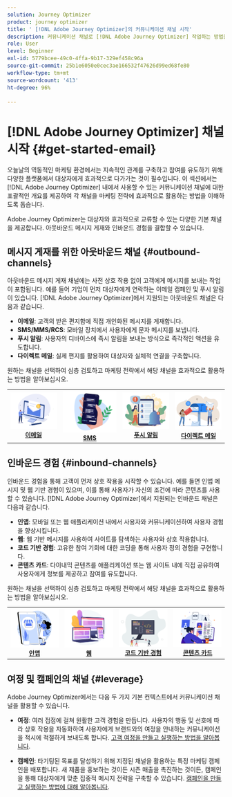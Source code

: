 ```yaml
---
solution: Journey Optimizer
product: journey optimizer
title: ' [!DNL Adobe Journey Optimizer]의 커뮤니케이션 채널 시작'
description: 커뮤니케이션 채널로 [!DNL Adobe Journey Optimizer] 작업하는 방법을 알아봅니다.
role: User
level: Beginner
exl-id: 5779bcee-49c0-4ffa-9b17-329ef458c96a
source-git-commit: 25b1e6050e0cec3ae166532f47626d99ed68fe80
workflow-type: tm+mt
source-wordcount: '413'
ht-degree: 96%

---
```


# [!DNL Adobe Journey Optimizer] 채널 시작 {#get-started-email}

오늘날의 역동적인 마케팅 환경에서는 지속적인 관계를 구축하고 참여를 유도하기 위해 다양한 플랫폼에서 대상자에게 효과적으로 다가가는 것이 필수입니다. 이 섹션에서는 [!DNL Adobe Journey Optimizer] 내에서 사용할 수 있는 커뮤니케이션 채널에 대한 포괄적인 개요를 제공하여 각 채널을 마케팅 전략에 효과적으로 활용하는 방법을 이해하도록 돕습니다.

Adobe Journey Optimizer는 대상자와 효과적으로 교류할 수 있는 다양한 기본 채널을 제공합니다. 아웃바운드 메시지 게재와 인바운드 경험을 결합할 수 있습니다.

## 메시지 게재를 위한 아웃바운드 채널 {#outbound-channels}

아웃바운드 메시지 게재 채널에는 사전 상호 작용 없이 고객에게 메시지를 보내는 작업이 포함됩니다. 예를 들어 기업이 먼저 대상자에게 연락하는 이메일 캠페인 및 푸시 알림이 있습니다. [!DNL Adobe Journey Optimizer]에서 지원되는 아웃바운드 채널은 다음과 같습니다.

* **이메일**: 고객의 받은 편지함에 직접 개인화된 메시지를 게재합니다.
* **SMS/MMS/RCS**: 모바일 장치에서 사용자에게 문자 메시지를 보냅니다.
* **푸시 알림**: 사용자의 디바이스에 즉시 알림을 보내는 방식으로 즉각적인 액션을 유도합니다.
* **다이렉트 메일**: 실제 편지를 활용하여 대상자와 실체적 연결을 구축합니다.

원하는 채널을 선택하여 심층 검토하고 마케팅 전략에서 해당 채널을 효과적으로 활용하는 방법을 알아보십시오.

<table style="table-layout:fixed"><tr style="border: 0;">
<td><a href="../email/get-started-email.md"><img alt="이메일" src="assets/do-not-localize/email.png"></a>
<div align="center"><a href="../email/get-started-email.md"><strong>이메일</strong></a></div></td>
<td><a href="../sms/get-started-sms.md"><img alt="sms" src="assets/do-not-localize/sms.png"></a>
<div align="center"><a href="../sms/get-started-sms.md"><strong>SMS</strong></a></div></td>
<td><a href="../push/get-started-push.md"><img alt="푸시" src="assets/do-not-localize/push.png"></a>
<div align="center"><a href="../push/get-started-push.md"><strong>푸시 알림</strong></a></div></td>
<td><a href="../direct-mail/get-started-direct-mail.md"><img alt="다이렉트 메일" src="assets/do-not-localize/direct-mail.jpg"></a>
<div align="center"><a href="../direct-mail/get-started-direct-mail.md"><strong>다이렉트 메일</strong></a></div></td>
</tr></table>

## 인바운드 경험 {#inbound-channels}

인바운드 경험을 통해 고객이 먼저 상호 작용을 시작할 수 있습니다. 예를 들면 인앱 메시지 및 웹 기반 경험이 있으며, 이를 통해 사용자가 자신의 조건에 따라 콘텐츠를 사용할 수 있습니다. [!DNL Adobe Journey Optimizer]에서 지원되는 인바운드 채널은 다음과 같습니다.

* **인앱**: 모바일 또는 웹 애플리케이션 내에서 사용자와 커뮤니케이션하여 사용자 경험을 향상시킵니다.
* **웹**: 웹 기반 메시지를 사용하여 사이트를 탐색하는 사용자와 상호 작용합니다.
* **코드 기반 경험**: 고유한 참여 기회에 대한 코딩을 통해 사용자 정의 경험을 구현합니다.
* **콘텐츠 카드**: 다이내믹 콘텐츠를 애플리케이션 또는 웹 사이트 내에 직접 공유하여 사용자에게 정보를 제공하고 참여를 유도합니다.

원하는 채널을 선택하여 심층 검토하고 마케팅 전략에서 해당 채널을 효과적으로 활용하는 방법을 알아보십시오.

<table style="table-layout:fixed"><tr style="border: 0;">
<td><a href="../in-app/get-started-in-app.md"><img alt="인앱" src="assets/do-not-localize/inapp.jpg"></a>
<div align="center"><a href="../in-app/get-started-in-app.md"><strong>인앱</strong></a></div></td>
<td><a href="../web/get-started-web.md"><img alt="웹" src="assets/do-not-localize/web.jpg"></a>
<div align="center"><a href="../web/get-started-web.md"><strong>웹</strong></a></div></td>
<td><a href="../code-based/get-started-code-based.md"><img alt="코드 기반 경험" src="assets/do-not-localize/code.png"></a>
<div align="center"><a href="../code-based/get-started-code-based.md"><strong>코드 기반 경험</strong></a></div></td>
<td><a href="../content-card/get-started-content-card.md"><img alt="콘텐츠 카드" src="assets/do-not-localize/cards.png"></a>
<div align="center"><a href="../content-card/get-started-content-card.md"><strong>콘텐츠 카드</strong></a></div></td>
</tr></table>


## 여정 및 캠페인의 채널 {#leverage}

Adobe Journey Optimizer에서는 다음 두 가지 기본 컨텍스트에서 커뮤니케이션 채널을 활용할 수 있습니다.

* **여정**: 여러 접점에 걸쳐 원활한 고객 경험을 만듭니다. 사용자의 행동 및 선호에 따라 상호 작용을 자동화하여 사용자에게 브랜드와의 여정을 안내하는 커뮤니케이션을 적시에 적절하게 보내도록 합니다. [고객 여정을 만들고 실행하는 방법을 알아봅니다](../building-journeys/journey-gs.md).

* **캠페인**: 타기팅된 목표를 달성하기 위해 지정된 채널을 활용하는 특정 마케팅 캠페인을 배포합니다. 새 제품을 홍보하는 것이든 시즌 매출을 촉진하는 것이든, 캠페인을 통해 대상자에게 맞춘 집중적 메시지 전략을 구축할 수 있습니다. [캠페인을 만들고 실행하는 방법에 대해 알아봅니다](../campaigns/get-started-with-campaigns.md).

